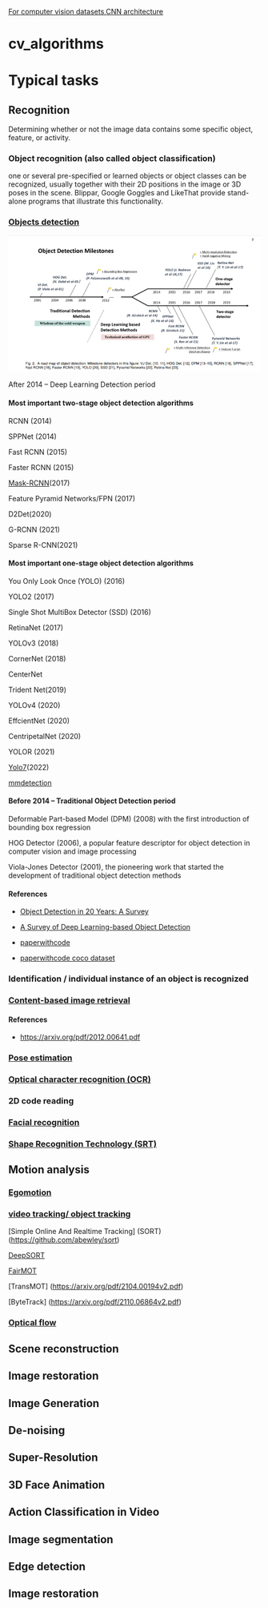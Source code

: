 [For computer vision datasets](https://github.com/MadanBaduwal/cv_dataset),[CNN architecture](https://github.com/MadanBaduwal/CNN_architecture)

# cv_algorithms
# Typical tasks
## Recognition
Determining whether or not the image data contains some specific object, feature, or activity.

### Object recognition (also called object classification) 
one or several pre-specified or learned objects or object classes can be recognized, usually together with their 2D positions in the image or 3D poses in the scene. Blippar, Google Goggles and LikeThat provide stand-alone programs that illustrate this functionality.


### [Objects detection](https://en.wikipedia.org/wiki/Object_detection)

![Object detection](images/object_detection.png?raw=true "Title")



After 2014 – Deep Learning Detection period

#### Most important two-stage object detection algorithms

RCNN  (2014)

SPPNet (2014)

Fast RCNN (2015)

Faster RCNN (2015)

[Mask-RCNN](https://github.com/matterport/Mask_RCNN)(2017)

Feature  Pyramid Networks/FPN (2017)

D2Det(2020)

G-RCNN (2021)

Sparse R-CNN(2021)

#### Most important one-stage object detection algorithms

You Only Look Once (YOLO) (2016)

YOLO2 (2017)

Single Shot MultiBox Detector (SSD) (2016)

RetinaNet (2017)

YOLOv3 (2018)

CornerNet (2018)

CenterNet

Trident Net(2019)

YOLOv4 (2020)

EffcientNet (2020)

CentripetalNet (2020)

YOLOR (2021)

[Yolo7](https://github.com/jinfagang/yolov7)(2022)


[mmdetection](https://github.com/open-mmlab/mmdetection)



#### Before 2014 – Traditional Object Detection period

Deformable Part-based Model (DPM) (2008) with the first introduction of bounding box regression

HOG Detector (2006), a popular feature descriptor for object detection in computer vision and image processing

Viola-Jones Detector (2001), the pioneering work that started the development of traditional object detection methods

#### References

* [Object Detection in 20 Years: A Survey](https://arxiv.org/pdf/1905.05055.pdf)
* [A Survey of Deep Learning-based Object Detection](https://arxiv.org/pdf/1907.09408.pdf)

* [paperwithcode](https://paperswithcode.com/task/object-detection)

* [paperwithcode coco dataset](https://paperswithcode.com/sota/real-time-object-detection-on-coco)

### Identification / individual instance of an object is recognized


### [Content-based image retrieval](https://en.wikipedia.org/wiki/Content-based_image_retrieval) 

#### References
* https://arxiv.org/pdf/2012.00641.pdf


### [Pose estimation](https://en.wikipedia.org/wiki/Pose_(computer_vision))

### [Optical character recognition (OCR)](https://en.wikipedia.org/wiki/Optical_character_recognition)
### 2D code reading

### [Facial recognition](https://en.wikipedia.org/wiki/Facial_recognition_system)

### [Shape Recognition Technology (SRT)](https://en.wikipedia.org/wiki/Pattern_recognition)

## Motion analysis


### [Egomotion](https://en.wikipedia.org/wiki/Visual_odometry#Egomotion)

### [video tracking/ object tracking](https://en.wikipedia.org/wiki/Video_tracking)

[Simple Online And Realtime Tracking] (SORT)(https://github.com/abewley/sort)


[DeepSORT](https://arxiv.org/pdf/1703.07402.pdf)

[FairMOT](https://arxiv.org/pdf/2004.01888v6.pdf)


[TransMOT] (https://arxiv.org/pdf/2104.00194v2.pdf)

[ByteTrack] (https://arxiv.org/pdf/2110.06864v2.pdf)

### [Optical flow](https://en.wikipedia.org/wiki/Optical_flow)

## Scene reconstruction

## Image restoration

## Image Generation
## De-noising
## Super-Resolution
## 3D Face Animation

## Action Classification in Video

## Image segmentation

## Edge detection

## Image restoration


